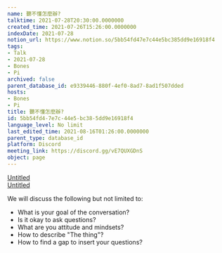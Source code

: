 ```yaml
---
name: 聽不懂怎麼辦?
talktime: 2021-07-28T20:30:00.0000000
created_time: 2021-07-26T15:26:00.0000000
indexDate: 2021-07-28
notion_url: https://www.notion.so/5bb54fd47e7c44e5bc385dd9e16918f4
tags:
- Talk
- 2021-07-28
- Bones
- Pi
archived: false
parent_database_id: e9339446-880f-4ef0-8ad7-8ad1f507dded
hosts:
- Bones
- Pi
title: 聽不懂怎麼辦?
id: 5bb54fd4-7e7c-44e5-bc38-5dd9e16918f4
language_level: No limit
last_edited_time: 2021-08-16T01:26:00.0000000
parent_type: database_id
platform: Discord
meeting_link: https://discord.gg/vE7QUXGDnS
object: page
---
```




[Untitled](https://www.notion.so/12c4a9e645d54aefa860b5f927a0b220)   
[Untitled](https://www.notion.so/482e61b02b9c4456b2b4fe86bb7544c6)   


We will discuss the following but not limited to:
   - What is your goal of the conversation?
   - Is it okay to ask questions?
   - What are you attitude and mindsets?
   - How to describe "The thing"?
   - How to find a gap to insert your questions?






